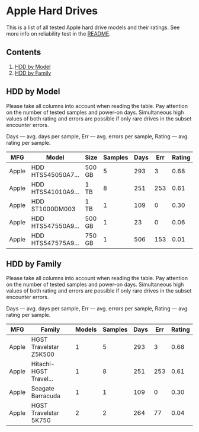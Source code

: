 Apple Hard Drives
=================

This is a list of all tested Apple hard drive models and their ratings. See more
info on reliability test in the [README](https://github.com/linuxhw/SMART).

Contents
--------

1. [ HDD by Model  ](#hdd-by-model)
2. [ HDD by Family ](#hdd-by-family)

HDD by Model
------------

Please take all columns into account when reading the table. Pay attention on the
number of tested samples and power-on days. Simultaneous high values of both rating
and errors are possible if only rare drives in the subset encounter errors.

Days   — avg. days per sample,
Err    — avg. errors per sample,
Rating — avg. rating per sample.

| MFG       | Model              | Size   | Samples | Days  | Err   | Rating |
|-----------|--------------------|--------|---------|-------|-------|--------|
| Apple     | HDD HTS545050A7... | 500 GB | 5       | 293   | 3     | 0.68   |
| Apple     | HDD HTS541010A9... | 1 TB   | 8       | 251   | 253   | 0.61   |
| Apple     | HDD ST1000DM003    | 1 TB   | 1       | 109   | 0     | 0.30   |
| Apple     | HDD HTS547550A9... | 500 GB | 1       | 23    | 0     | 0.06   |
| Apple     | HDD HTS547575A9... | 750 GB | 1       | 506   | 153   | 0.01   |

HDD by Family
-------------

Please take all columns into account when reading the table. Pay attention on the
number of tested samples and power-on days. Simultaneous high values of both rating
and errors are possible if only rare drives in the subset encounter errors.

Days   — avg. days per sample,
Err    — avg. errors per sample,
Rating — avg. rating per sample.

| MFG       | Family                 | Models | Samples | Days  | Err   | Rating |
|-----------|------------------------|--------|---------|-------|-------|--------|
| Apple     | HGST Travelstar Z5K500 | 1      | 5       | 293   | 3     | 0.68   |
| Apple     | Hitachi-HGST Travel... | 1      | 8       | 251   | 253   | 0.61   |
| Apple     | Seagate Barracuda      | 1      | 1       | 109   | 0     | 0.30   |
| Apple     | HGST Travelstar 5K750  | 2      | 2       | 264   | 77    | 0.04   |
